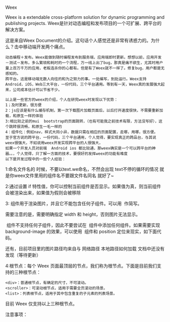 ﻿Weex

Weex is a extendable cross-platform solution for dynamic programming and publishing projects.
    Weex是针对动态编程和发布项目的一个可扩展、跨平台的解决方案。

这是来自Weex Document的介绍。这句话个人感觉还是非常有诱惑力的。为什么？击中移动端开发两个痛点。

    动态编程＋发布。Weex能做到随时编程发布到服务端，应用端即时更新。想想以前，应用开发－测试－发布，多么繁琐和耗时的一个流程，万一线上出了bug，那真是痛不欲生，尤其时用户量上百万千万的应用，老板连杀你的心都有。但是有了Weex就不一样了。修复bug，用户都是无感知的。
    跨平台。这是移动端无数人向往的和为之努力的事。一处编写，到处运行。Weex支持Android，iOS，Web三大平台，一份代码，三个平台通用。等到有一天，Weex真的发展强大起来，公司成本估计可以节省不少。
    
    以上是一些官方的weex的介绍，个人在研究weex时发现以下优势：
    1；及时更新，很方便
    2：js应该是有什么缓存机制，第一次下载图片加载页面后，以后打开速度很快，不需要重新加载，和原生一样的体验
    3:相比较之前的mui  bootstrap的页面跳转，（也有可能我之前技术有限，方法没写好），这个跳转很流畅，和原生一毛一样的
    4：组件化：例如nav，样式大同小异，数据只需在相应的页面配置，走哪，用哪，很方便。
    至于官方说的跨平台，一份代码，三个平台通用，个人觉得，要实现真正的跨品台，与其说weex很强大，不如说用weex开发实现跨平台的人很强大，
    如果一个开发人员对前端  Android ios 都比较通，那weex确实是一个可以跨平台的神器。。，个人觉得，只了解一方面的技术，要很好的发挥weex的功能有难度
    以下是开发过程中的一些个人经验：

1:命名文件名的 时候，不要以text.we命名，不然会出现 text不停的循环的情况
就是你weex文件里用的组件名不要跟文件名同名 就好了~

2:通过设置 if 特性值，你可以控制当前组件是否显示。如果值为真，则当前组件会被渲染出来，如果值为假则会被移除

3:<image> 组件用于渲染图片，并且它不能包含任何子组件。可以用 <img> 作简写。

需要注意的是，需要明确指定 width 和 height，否则图片无法显示。

<image> 组件不支持任何子组件，因此不要尝试在 <image> 组件中添加任何组件。如果需要实现 background-image 的效果，可以使用 <image> 组件和 position 定位来现实，如下面代码。

还有，目前项目里的图片路径均来自与 网络路径  本地路径如何加载 文档中还没有发现（等待更新）

4:根节点：每个 Weex 页面最顶层的节点，我们称为根节点。下面是目前我们支持的三种根节点：

    <div>：普通根节点，有确定的尺寸，不可滚动。
    <scroller>：可滚动根节点，适用于需要全页滚动的场景。
    <list>：列表根节点，适用于其中包含重复的子元素的列表场景。

目前 Weex 仅支持以上三种根节点。

注意事项：<template> 只支持一个根节点，多个根节点将无法被 Weex 正常的识别和处理。

5:a链接不能跳转外网以外的链接页面（第二遍进行 a链接测试时，a链接又不能正常跳转  坑！！！）

6：switch使用官方提供的demo 和自己本地运行出来的效果不一样 

7：input标签被 手机弹出来的  键盘输入框遮挡（我觉得这个还真是个问题）

8：stream用来实现网络请求  类似ajax(存在的问题是 ，目前在playground中扫码可以正常获取 ，使用github demo 也可以正常获取 ，但是在我自己集成的 项目中无法获取 ，问题已经定位在 原生代码中。)

9:storage:存储功能（待测试）

10：picker的demo也是不能使用的 官方提供的demo里提示
   WARN ./WE/WeexPickerDemo.we : WARNING: `font-color` is not a standard property n
ame 

11：编译weex.we为weex.js生成到 D:\nodejs\node_modules\weex_tmp\h5_render文件夹后 ，需要生成一个 就保存一个  不然会被下一个覆盖掉

12:当在 Android studio 中运行，程序无法安装到 手机时，先检测自己的手机版本sdk 和配置文件中的 minSdkVersion  版本


13：查看自己的 gradle版本  

14：在调用weex的onclick方法，实现从A页面 跳转到B页面时，可以实现正常跳转 ，在“我”的模块可以体现，但是，跳转过去后，会带有一个weex的蓝色title  带有返回和刷新的功能，目前在A 页面 B页面，找不到重写该样式的地方。。（等待文档更新）

  

在使用demo时，需要将相应的 first.js team.js home.js activity.js user.js部署在服务器上，然后配置在test.we中，在进行.we  到.js的编译转换
weex优势：


![ͼʾ 3](https://i.niupic.com/images/2017/01/11/67alUM.jpg)
![ͼʾ 3](https://i.niupic.com/images/2017/01/11/PxBlnp.jpg)
![ͼʾ 3](https://i.niupic.com/images/2017/01/11/jMIbNi.jpg)
![ͼʾ 4](https://i.niupic.com/images/2017/01/11/rWortS.jpg)
